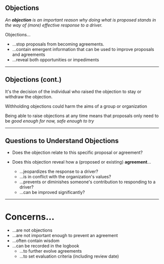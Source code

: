 ## Objections

_An **objection** is an important reason why doing what is proposed stands in the way of (more) effective response to a driver._

Objections...

* ...stop proposals from becoming agreements.
* ...contain emergent information that can be used to improve proposals and agreements
* ...reveal both opportunities or impediments

---

## Objections (cont.)


It's the decision of the individual who raised the objection to stay or withdraw the objection.

Withholding objections could harm the aims of a group or organization

Being able to raise objections at any time means that proposals only need to be *good enough for now, safe enough to try*

---

## Questions to Understand Objections ##

* Does the objection relate to this specific proposal or agreement?
* Does this objection reveal how a (proposed or existing) **agreement**...

    * ...jeopardizes the response to a driver?
    * ...is in conflict with the organization's values?
    * ...prevents or diminishes someone's contribution to responding to a driver?
    * ...can be improved significantly?

---

# Concerns... #

* ...are not objections
* ...are not important enough to prevent an agreement
* ...often contain wisdom 
* ...can be recorded in the logbook
    * ...to further evolve agreements
    * ...to set evaluation criteria (including review date)
